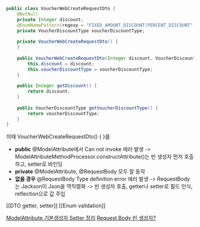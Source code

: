 ```java
public class VoucherWebCreateRequestDto {  
	@NotNull  
	private Integer discount;  
	@EnumNamePattern(regexp = "FIXED_AMOUNT_DISCOUNT|PERCENT_DISCOUNT", enumClass = VoucherDiscountType.class)  
	private VoucherDiscountType voucherDiscountType;  
	  
	private VoucherWebCreateRequestDto() {  
	}  
	  
	public VoucherWebCreateRequestDto(Integer discount, VoucherDiscountType voucherDiscountType) {  
		this.discount = discount;  
		this.voucherDiscountType = voucherDiscountType;  
	}  
	  
	public Integer getDiscount() {  
		return discount;  
	}  
	  
	public VoucherDiscountType getVoucherDiscountType() {  
		return voucherDiscountType;  
	}  
}
```

이때 VoucherWebCreateRequestDto() { }를
- **public** 
  @ModelAttribute에서 Can not invoke 에러 발생
  -> ModelAttributeMethodProcessor.constructAttribute()는 빈 생성자 먼저 호출하고, setter로 바인딩
- **private**
  @ModelAttribute, @RequestBody 모두 잘 동작
- **없을 경우**
  @RequestBody Type definition error 에러 발생
  -> RequestBody는 Jackson이 Json을 역직렬화
  -> 빈 생성자 호출, getter나 setter로 필드 인식, reflection으로 값 주입

[[DTO getter, setter]]
[[Enum validation]]

[ModelAttribute 기본생성자 Setter 정리](https://hyeon9mak.github.io/model-attribute-without-setter/)
[Request Body 빈 생성자?](https://yeonyeon.tistory.com/221)